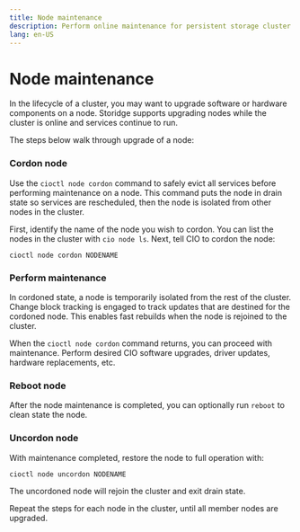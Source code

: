 ```yaml
---
title: Node maintenance
description: Perform online maintenance for persistent storage cluster
lang: en-US
---
```


# Node maintenance

In the lifecycle of a cluster, you may want to upgrade software or hardware components on a node. Storidge supports upgrading nodes while the cluster is online and services continue to run.

The steps below walk through upgrade of a node:

<h3>Cordon node</h3>

Use the `cioctl node cordon` command to safely evict all services before performing maintenance on a node. This command puts the node in drain state so services are rescheduled, then the node is isolated from other nodes in the cluster.

First, identify the name of the node you wish to cordon. You can list the nodes in the cluster with `cio node ls`. Next, tell CIO to cordon the node:
```
cioctl node cordon NODENAME
```

<h3>Perform maintenance</h3>

In cordoned state, a node is temporarily isolated from the rest of the cluster. Change block tracking is engaged to track updates that are destined for the cordoned node. This enables fast rebuilds when the node is rejoined to the cluster.

When the `cioctl node cordon` command returns, you can proceed with maintenance. Perform desired CIO software upgrades, driver updates, hardware replacements, etc.

<h3>Reboot node</h3>

After the node maintenance is completed, you can optionally run `reboot` to clean state the node.

<h3>Uncordon node</h3>

With maintenance completed, restore the node to full operation with:
```
cioctl node uncordon NODENAME
```
The uncordoned node will rejoin the cluster and exit drain state.


Repeat the steps for each node in the cluster, until all member nodes are upgraded.

